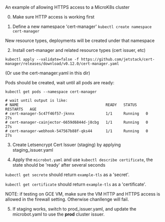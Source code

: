 An example of allowing HTTPS access to a MicroK8s cluster

0. Make sure HTTP access is working first

1. Define a new namespace 'cert-manager' `kubectl create namespace cert-manager`

New resource types, deployments will be created under that namespace

2. Install cert-manager and related resource types (cert issuer, etc)

```
kubectl apply --validate=false -f https://github.com/jetstack/cert-manager/releases/download/v0.12.0/cert-manager.yaml
```

(Or use the cert-manager.yaml in this dir)

Pods should be created, wait until all pods are ready:

```
kubectl get pods --namespace cert-manager

# wait until output is like:
# NAME                                       READY   STATUS    RESTARTS   AGE
# cert-manager-5c47f46f57-jknnx              1/1     Running   0          27s
# cert-manager-cainjector-6659d6844d-j8cbg   1/1     Running   0          27s
# cert-manager-webhook-547567b88f-qks44      1/1     Running   0          27s
```

3. Create Letsencrypt Cert Issuer (staging) by applying staging_issuer.yaml

4. Apply the `microbot.yaml` and use `kubectl describe certificate`, the state
should be 'ready' after several seconds

`kubectl get secrete` should return `example-tls` as a 'secret'.

`kubectl get certificate` should return `example-tls` as a 'certificate'.

NOTE: if testing on GCE VM, make sure the VM HTTP and HTTPS access is allowed
in the firewall setting. Otherwise chanllenge will fail.

5. If staging works, switch to prod_issuer.yaml, and update the microbot.yaml
to use the **prod** cluster issuer.
